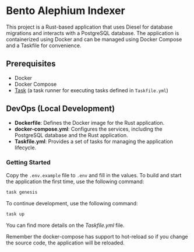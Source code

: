 # Bento Alephium Indexer

This project is a Rust-based application that uses Diesel for database migrations and interacts with a PostgreSQL database. The application is containerized using Docker and can be managed using Docker Compose and a Taskfile for convenience.

## Prerequisites

- Docker
- Docker Compose
- [Task](https://taskfile.dev/) (a task runner for executing tasks defined in `Taskfile.yml`)

## DevOps (Local Development)

- **Dockerfile**: Defines the Docker image for the Rust application.
- **docker-compose.yml**: Configures the services, including the PostgreSQL database and the Rust application.
- **Taskfile.yml**: Provides a set of tasks for managing the application lifecycle.

### Getting Started

Copy the `.env.example` file to `.env` and fill in the values.
To build and start the application the first time, use the following command:

```sh
task genesis
```

To continue development, use the following command:

```sh
task up
```

You can find more details on the *Taskfile.yml* file.

Remember the docker-compose has support to hot-reload so if you change the source code, the application will be reloaded.


